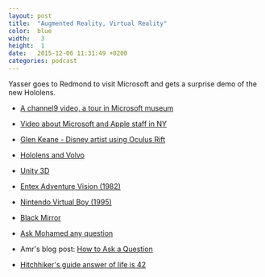 ```yaml
---
layout: post
title:  "Augmented Reality, Virtual Reality"
color:  blue
width:   3
height:  1
date:   2015-12-06 11:31:49 +0200
categories: podcast
---
```

Yasser goes to Redmond to visit Microsoft and gets a surprise demo of the new Hololens.
- [A channel9 video, a tour in Microsoft museum](https://channel9.msdn.com/Shows/Defrag-Tools/Defrag-Tools-145-Living-Computer-Museum)  
- [Video about Microsoft and Apple staff in NY](https://www.youtube.com/watch?v=TMATD2qk564)
- [Glen Keane - Disney artist using Oculus Rift](https://www.youtube.com/watch?v=GSbkn6mCfXE)
- [Hololens and Volvo](https://www.youtube.com/watch?v=DilzwF90vec)
- [Unity 3D](http://unity3d.com/)
- [Entex Adventure Vision (1982)](https://en.wikipedia.org/wiki/Entex_Adventure_Vision)
- [Nintendo Virtual Boy (1995)](https://en.wikipedia.org/wiki/Virtual_Boy)
- [Black Mirror](https://en.wikipedia.org/wiki/Black_Mirror_%28TV_series%29)
  
- [Ask Mohamed any question](https://ask.fm/bashmohandes/)
- Amr's blog post: [How to Ask a Question](http://amreldib.com/blog/HowToAskAQuestion)
- [Hitchhiker's guide answer of life is 42](https://en.wikipedia.org/wiki/42_%28number%29#Hitchhiker.27s_Guide_to_the_Galaxy)
